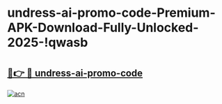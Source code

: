 # undress-ai-promo-code-Premium-APK-Download-Fully-Unlocked-2025-!qwasb

# <h2><a href="https://8bhzmh.esa.edu.pl?title=undress-ai-promo-code&ref=qwasb">🔗👉 🔴 undress-ai-promo-code</a></h2>

[![acn](https://github.com/user-attachments/assets/0f9c940e-d8b0-45ae-aac7-cd30a18b3e1c)](https://8bhzmh.esa.edu.pl?title=undress-ai-promo-code&ref=qwasb)

